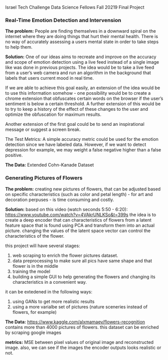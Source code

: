 Israel Tech Challenge Data Science Fellows Fall 20219 Final Project 
 
 ### Real-Time Emotion Detection and Intervension
**The problem:** People are finding themselves in a downward spiral on the internet where they are doing things that hurt their mental health. There is no way of accurately assessing a users mental state in order to take steps to help them.

**Solution:** One of our ideas aims to recreate and improve on the accuracy and scope of emotion detection using a live feed instead of a single image like was done in previous projects. The idea would be to take a live feed from a user’s web camera and run an algorithm in the background that labels that users current mood in real time. 

If we are able to achieve this goal easily, an extension of the idea would be to use this information somehow - one possibility would be to create a chrome extension that obfuscates certain words on the browser if the user’s sentiment is below a certain threshold. A further extension of this would be to try to keep a history of the effect of these changes to the user and optimize the obfuscation for maximum results. 

Another extension of the first goal could be to send an inspirational message or suggest a screen break.

The Test Metrics: A simple accuracy metric could be used for the emotion detection since we have labeled data. However, if we want to detect depression for example, we may weight a false negative higher than a false positive. 

**The Data:** Extended Cohn-Kanade Dataset 
 
 
 ### Generating Pictures of Flowers
**The problem:** creating new pictures of flowers, that can be adjusted based on specific characteristics (such as color and petal length) - for art and decoration perpuses - is time consuming and costly.

**Solution:** based on this video (watch seconds 5:50 - 6:20): https://www.youtube.com/watch?v=4VAkrUNLKSo&t=399s
the idea is to create a deep encoder that can characteristics of flowers from a latent feature space that is found using PCA and transform
them into an actual picture. changing the values of the latent space vector can control the characteristics of the flower. 

this project will have several stages:
 1. web scraping to enrich the flower pictures dataset.
 2. data preprocessing to make sure all pics have same shape and that flower is in the middle
 3. training the model
 4. building a simple GUI to help generating the flowers and changing its characteristics in a convenient way.

it can be extedened in the following ways:
1. using GANs to get more realistic results
2. using a more varialbe set of pictures (nature sceneries instead of flowers, for example)

**The Data:** https://www.kaggle.com/alxmamaev/flowers-recognition contains more than 4000 pictures of flowers. this dataset can be enriched by scraping google images

**metrics:** MSE between pixel values of original image and reconstructed image. also, we can see if the images the encoder outputs looks
realistic or not. 



